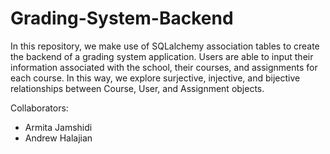 # Grading-System-Backend

In this repository, we make use of SQLalchemy association tables to create the backend of a grading system application. Users are able to input their information associated with the school, their courses, and assignments for each course. In this way, we explore surjective, injective, and bijective relationships between Course, User, and Assignment objects.

Collaborators:
  - Armita Jamshidi
  - Andrew Halajian
